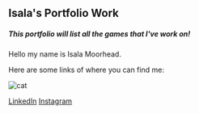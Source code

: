 ## Isala's Portfolio Work
##### This portfolio will list all the games that I've work on!



Hello my name is Isala Moorhead.

Here are some links of where you can find me:

![cat](https://i.giphy.com/media/v1.Y2lkPTc5MGI3NjExdG9vaXdlbTB0MTJvdTljNnI0ajd1aGFnNW1nMHdkN28zYXU5eTV5bCZlcD12MV9pbnRlcm5hbF9naWZfYnlfaWQmY3Q9Zw/LHZyixOnHwDDy/giphy.gif)

[LinkedIn](www.linkedin.com/in/isala-moorhead-a513a1218)
[Instagram](https://www.instagram.com/ikiit__/)

